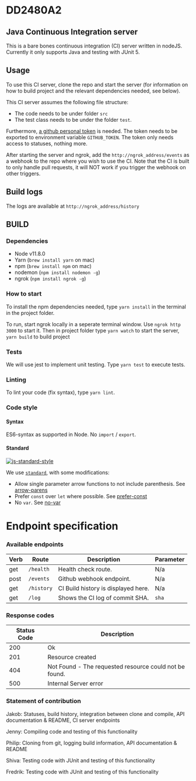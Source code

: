 # DD2480A2

## Java Continuous Integration server

This is a bare bones continuous integration (CI) server written in nodeJS.
Currently it only supports Java and testing with JUnit 5.

## Usage

To use this CI server, clone the repo and start the server (for information on how to build project and the relevant dependencies needed, see below). 

This CI server assumes the following file structure:
* The code needs to be under folder `src`
* The test class needs to be under the folder `test`. 

Furthermore, [a github personal token](https://github.com/settings/tokens) is needed. The token needs to be exported to environment variable `GITHUB_TOKEN`. The token only needs access to statuses, nothing more. 

After starting the server and ngrok, add the `http://ngrok_address/events` as a webhook to the repo where you wish to use the CI.
Note that the CI is built to only handle pull requests, it will NOT work if you trigger the webhook on other triggers.
## Build logs

The logs are available at `http://ngrok_address/history`

## BUILD

### Dependencies 

* Node v11.8.0
* Yarn (`brew install yarn` on mac)
* npm (`brew install npm` on mac)
* nodemon (`npm install nodemon -g`)
* ngrok (`npm install ngrok -g`)

### How to start
To install the npm dependencies needed, type `yarn install` in the terminal in the project folder. 

To run, start ngrok locally in a seperate terminal window. Use `ngrok http 3000` to start it.
Then in project folder type `yarn watch` to start the server, `yarn build` to build project 

### Tests
We will use jest to implement unit testing.
Type `yarn test` to execute tests.

### Linting
To lint your code (fix syntax), type `yarn lint`. 

### Code style
#### Syntax
ES6-syntax as supported in Node. No `import` / `export`.

#### Standard
[![js-standard-style](https://cdn.rawgit.com/feross/standard/master/badge.svg)](http://standardjs.com)

We use [`standard`](http://standardjs.com), with some modifications:
* Allow single parameter arrow functions to not include parenthesis. See [arrow-parens](http://eslint.org/docs/rules/arrow-parens)
* Prefer `const` over `let` where possible. See [prefer-const](http://eslint.org/docs/rules/prefer-const)
* No `var`. See [no-var](http://eslint.org/docs/rules/no-var)

# Endpoint specification
### Available endpoints

| Verb | Route  | Description         | Parameter |
|------|-------------|---------------------|--------|
| get  | `/health`    | Health check route. | N/a |
| post | `/events` | Github webhook endpoint.| N/a |
| get  | `/history` | CI Build history is displayed here. | N/a |
| get  | `/log` | Shows the CI log of commit SHA.  | `sha` |

### Response codes

| Status  Code |                                 Description                       |
|--------------|-------------------------------------------------------------------|
| 200          |                      Ok                                           |
| 201          |                       Resource created                            |
| 404          |            Not Found - The requested resource could not be found. |
| 500          | Internal Server error                                             |           


### Statement of contribution

Jakob: Statuses, build history, integration between clone and compile, API documentation & README, CI server endpoints

Jenny: Compiling code and testing of this functionality

Philip: Cloning from git, logging build information, API documentation & README

Shiva: Testing code with JUnit and testing of this functionality 

Fredrik: Testing code with JUnit and testing of this functionality 

